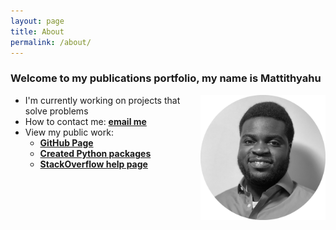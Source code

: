 ```yaml
---
layout: page
title: About
permalink: /about/
---
```

### Welcome to my publications portfolio, my name is **Mattithyahu**

<img src="/images/My photo1.png" style="float:right;width:200px;height:200px;"/>

*   I'm currently working on projects that solve problems
*   How to contact me: <a href="mailto:contactmattithyahu@gmail.com"><strong>email me</strong></a>
*   View my public work:
    <strong>
    *   [GitHub Page](https://github.com/MattithyahuData)
    *   [Created Python packages](https://pypi.org/user/mattithyahudata/)
    *   [StackOverflow help page](https://stackoverflow.com/users/16562519/analyticsolutions)</strong>





[jekyll-organization]: https://github.com/jekyll
